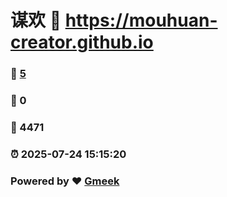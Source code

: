 # 谋欢 :link: https://mouhuan-creator.github.io 
### :page_facing_up: [5](https://mouhuan-creator.github.io/tag.html) 
### :speech_balloon: 0 
### :hibiscus: 4471 
### :alarm_clock: 2025-07-24 15:15:20 
### Powered by :heart: [Gmeek](https://github.com/Meekdai/Gmeek)

